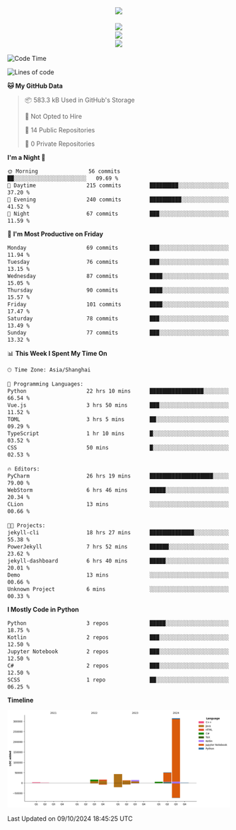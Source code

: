 <div align="center">
  <img src="https://readme-typing-svg.demolab.com?font=Zhi+Mang+Xing&size=40&pause=1000&color=000000&center=true&vCenter=true&lines=Baymax%E5%B0%8F%E6%8C%AF;Hello%20World"/><br/>
  <br/>
  <img src="https://skillicons.dev/icons?i=java,kotlin,python,c,cpp,html,css,javascript" /><br/>
  <img src="https://skillicons.dev/icons?i=spring,vue,pytorch,maven,gradle,mysql,sqlite,linux" /><br/>
  <img src="https://skillicons.dev/icons?i=idea,pycharm,webstorm,androidstudio,vscode,git,vim,md" /><br/>
</div>

<!--START_SECTION:waka-->
![Code Time](http://img.shields.io/badge/Code%20Time-338%20hrs%2049%20mins-blue)

![Lines of code](https://img.shields.io/badge/From%20Hello%20World%20I%27ve%20Written-474.0%20thousand%20lines%20of%20code-blue)

**🐱 My GitHub Data** 

> 📦 583.3 kB Used in GitHub's Storage 
 > 
> 🚫 Not Opted to Hire
 > 
> 📜 14 Public Repositories 
 > 
> 🔑 0 Private Repositories 
 > 
**I'm a Night 🦉** 

```text
🌞 Morning                56 commits          ██░░░░░░░░░░░░░░░░░░░░░░░   09.69 % 
🌆 Daytime                215 commits         █████████░░░░░░░░░░░░░░░░   37.20 % 
🌃 Evening                240 commits         ██████████░░░░░░░░░░░░░░░   41.52 % 
🌙 Night                  67 commits          ███░░░░░░░░░░░░░░░░░░░░░░   11.59 % 
```
📅 **I'm Most Productive on Friday** 

```text
Monday                   69 commits          ███░░░░░░░░░░░░░░░░░░░░░░   11.94 % 
Tuesday                  76 commits          ███░░░░░░░░░░░░░░░░░░░░░░   13.15 % 
Wednesday                87 commits          ████░░░░░░░░░░░░░░░░░░░░░   15.05 % 
Thursday                 90 commits          ████░░░░░░░░░░░░░░░░░░░░░   15.57 % 
Friday                   101 commits         ████░░░░░░░░░░░░░░░░░░░░░   17.47 % 
Saturday                 78 commits          ███░░░░░░░░░░░░░░░░░░░░░░   13.49 % 
Sunday                   77 commits          ███░░░░░░░░░░░░░░░░░░░░░░   13.32 % 
```


📊 **This Week I Spent My Time On** 

```text
🕑︎ Time Zone: Asia/Shanghai

💬 Programming Languages: 
Python                   22 hrs 10 mins      █████████████████░░░░░░░░   66.54 % 
Vue.js                   3 hrs 50 mins       ███░░░░░░░░░░░░░░░░░░░░░░   11.52 % 
TOML                     3 hrs 5 mins        ██░░░░░░░░░░░░░░░░░░░░░░░   09.29 % 
TypeScript               1 hr 10 mins        █░░░░░░░░░░░░░░░░░░░░░░░░   03.52 % 
CSS                      50 mins             █░░░░░░░░░░░░░░░░░░░░░░░░   02.53 % 

🔥 Editors: 
PyCharm                  26 hrs 19 mins      ████████████████████░░░░░   79.00 % 
WebStorm                 6 hrs 46 mins       █████░░░░░░░░░░░░░░░░░░░░   20.34 % 
CLion                    13 mins             ░░░░░░░░░░░░░░░░░░░░░░░░░   00.66 % 

🐱‍💻 Projects: 
jekyll-cli               18 hrs 27 mins      ██████████████░░░░░░░░░░░   55.38 % 
PowerJekyll              7 hrs 52 mins       ██████░░░░░░░░░░░░░░░░░░░   23.62 % 
jekyll-dashboard         6 hrs 40 mins       █████░░░░░░░░░░░░░░░░░░░░   20.01 % 
Demo                     13 mins             ░░░░░░░░░░░░░░░░░░░░░░░░░   00.66 % 
Unknown Project          6 mins              ░░░░░░░░░░░░░░░░░░░░░░░░░   00.33 % 
```

**I Mostly Code in Python** 

```text
Python                   3 repos             █████░░░░░░░░░░░░░░░░░░░░   18.75 % 
Kotlin                   2 repos             ███░░░░░░░░░░░░░░░░░░░░░░   12.50 % 
Jupyter Notebook         2 repos             ███░░░░░░░░░░░░░░░░░░░░░░   12.50 % 
C#                       2 repos             ███░░░░░░░░░░░░░░░░░░░░░░   12.50 % 
SCSS                     1 repo              ██░░░░░░░░░░░░░░░░░░░░░░░   06.25 % 
```



**Timeline**

![Lines of Code chart](https://raw.githubusercontent.com/Baymax104/Baymax104/main/assets/bar_graph.png)


 Last Updated on 09/10/2024 18:45:25 UTC
<!--END_SECTION:waka-->





